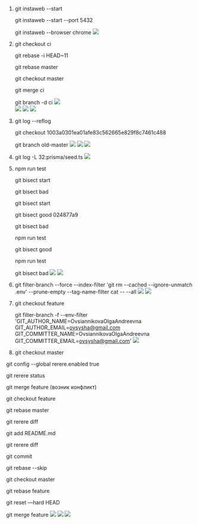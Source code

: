 1. git instaweb --start

    git instaweb --start --port 5432 

    git instaweb --browser chrome
![](img.png)
2.  git checkout ci   

    git rebase -i HEAD~11

    git rebase master   

    git checkout master

    git merge ci

    git branch -d ci
    ![](img_1.png)    
    ![](img_2.png)
    ![](img_3.png)
    ![](img_4.png)
3. git log --reflog

   git checkout 1003a0301ea01afe83c562665e829f8c7461c488 

   git branch old-master
   ![](img_5.png)
   ![](img_6.png)
   ![](img_7.png)
4. git log -L 32:prisma/seed.ts
   ![](img_8.png)
5. npm run test  

   git bisect start

   git bisect bad

   git bisect start

   git bisect good 024877a9

   git bisect bad     

   npm run test  

   git bisect good

   npm run test   

   git bisect bad
   ![](img_9.png)
   ![](img_10.png)
6. git filter-branch --force --index-filter 'git rm --cached --ignore-unmatch .env' --prune-empty --tag-name-filter cat -- --all
   ![](img_11.png)
   ![](img_12.png)
7. git checkout feature

   git filter-branch -f --env-filter 'GIT_AUTHOR_NAME=OvsiannikovaOlgaAndreevna GIT_AUTHOR_EMAIL=ovsysha@gmail.com GIT_COMMITTER_NAME=OvsiannikovaOlgaAndreevna GIT_COMMITTER_EMAIL=ovsysha@gmail.com'
   ![](img_13.png)
8. git checkout master

git config --global rerere.enabled true

git rerere status     

git merge feature (возник конфликт)

git checkout feature

git rebase master

git rerere diff

git add README.md

git rerere diff

git commit

git rebase --skip

git checkout master

git rebase feature

git reset —hard HEAD

git merge feature
![](img_14.png)
![](img_15.png)
![](img_16.png)